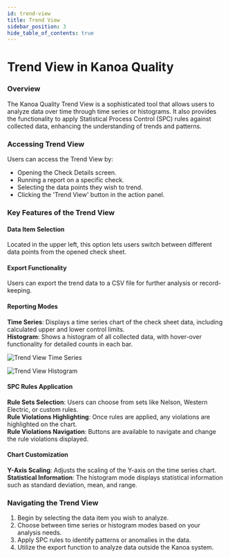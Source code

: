 ```yaml
---
id: trend-view
title: Trend View
sidebar_position: 3
hide_table_of_contents: true
---
```

# Trend View in Kanoa Quality

### Overview
The Kanoa Quality Trend View is a sophisticated tool that allows users to analyze data over time through time series or histograms. It also provides the functionality to apply Statistical Process Control (SPC) rules against collected data, enhancing the understanding of trends and patterns.

### Accessing Trend View
Users can access the Trend View by:
- Opening the Check Details screen.
- Running a report on a specific check.
- Selecting the data points they wish to trend.
- Clicking the 'Trend View' button in the action panel.

### Key Features of the Trend View

#### Data Item Selection
Located in the upper left, this option lets users switch between different data points from the opened check sheet.

#### Export Functionality
Users can export the trend data to a CSV file for further analysis or record-keeping.

#### Reporting Modes
**Time Series**: Displays a time series chart of the check sheet data, including calculated upper and lower control limits.<br />
**Histogram**: Shows a histogram of all collected data, with hover-over functionality for detailed counts in each bar.

![Trend View Time Series](/img/quality-analysis-trend-view1.png)

![Trend View Histogram](/img/quality-analysis-trend-view2.png)

#### SPC Rules Application
**Rule Sets Selection**: Users can choose from sets like Nelson, Western Electric, or custom rules.<br />
**Rule Violations Highlighting**: Once rules are applied, any violations are highlighted on the chart.<br />
**Rule Violations Navigation**: Buttons are available to navigate and change the rule violations displayed.

#### Chart Customization
**Y-Axis Scaling**: Adjusts the scaling of the Y-axis on the time series chart.<br />
**Statistical Information**: The histogram mode displays statistical information such as standard deviation, mean, and range.

### Navigating the Trend View
1. Begin by selecting the data item you wish to analyze.
2. Choose between time series or histogram modes based on your analysis needs.
3. Apply SPC rules to identify patterns or anomalies in the data.
4. Utilize the export function to analyze data outside the Kanoa system.
